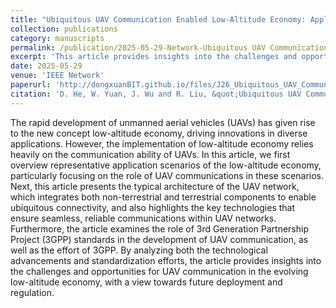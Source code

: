 ```yaml
---
title: "Ubiquitous UAV Communication Enabled Low-Altitude Economy: Applications, Techniques, and 3GPP’s Efforts"
collection: publications
category: manuscripts
permalink: /publication/2025-05-29-Network-Ubiquitous UAV Communication Enabled Low Altitude Economy Applications Techniques and 3GPPs Efforts-number-26
excerpt: 'This article provides insights into the challenges and opportunities for UAV communication in the evolving low-altitude economy, with a view towards future deployment and regulation.'
date: 2025-05-29
venue: 'IEEE Network'
paperurl: 'http://dongxuanBIT.github.io/files/J26_Ubiquitous_UAV_Communication_Enabled_Low-Altitude_Economy_Applications_Techniques_and_3GPPs_Efforts.pdf'
citation: 'D. He, W. Yuan, J. Wu and R. Liu, &quot;Ubiquitous UAV Communication Enabled Low-Altitude Economy: Applications, Techniques, and 3GPP’s Efforts,&quot; <i>IEEE Netw.</i>, Early Access, May 2025.'
---
```


The rapid development of unmanned aerial vehicles (UAVs) has given rise to the new concept low-altitude economy, driving innovations in diverse applications. However, the implementation of low-altitude economy relies heavily on the communication ability of UAVs. In this article, we first overview representative application scenarios of the low-altitude economy, particularly focusing on the role of UAV communications in these scenarios. Next, this article presents the typical architecture of the UAV network, which integrates both non-terrestrial and terrestrial components to enable ubiquitous connectivity, and also highlights the key technologies that ensure seamless, reliable communications within UAV networks. Furthermore, the article examines the role of 3rd Generation Partnership Project (3GPP) standards in the development of UAV communication, as well as the effort of 3GPP. By analyzing both the technological advancements and standardization efforts, the article provides insights into the challenges and opportunities for UAV communication in the evolving low-altitude economy, with a view towards future deployment and regulation.
